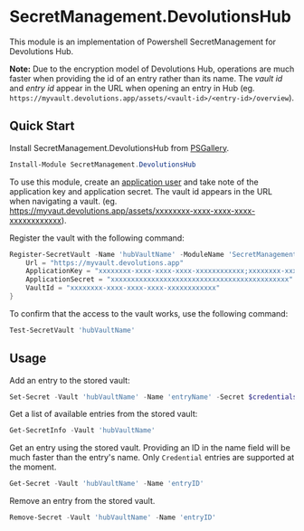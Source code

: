 # SecretManagement.DevolutionsHub

This module is an implementation of Powershell SecretManagement for Devolutions Hub.

**Note:** Due to the encryption model of Devolutions Hub, operations are much faster when providing the id of an entry rather than its name. The _vault id_ and _entry id_ appear in the URL when opening an entry in Hub (eg. `https://myvault.devolutions.app/assets/<vault-id>/<entry-id>/overview`).

## Quick Start

Install SecretManagement.DevolutionsHub from [PSGallery](https://www.powershellgallery.com/packages/SecretManagement.DevolutionsHub).

```powershell
Install-Module SecretManagement.DevolutionsHub
```

To use this module, create an [application user](https://helphub.devolutions.net/hub_application_users.html) and take note of the application key and application secret. The vault id appears in the URL when navigating a vault. (eg.
https://myvaut.devolutions.app/assets/xxxxxxxx-xxxx-xxxx-xxxx-xxxxxxxxxxxx).

Register the vault with the following command:

```powerShell
Register-SecretVault -Name 'hubVaultName' -ModuleName 'SecretManagement.DevolutionsHub' -VaultParameters @{
    Url = "https://myvault.devolutions.app"
    ApplicationKey = "xxxxxxxx-xxxx-xxxx-xxxx-xxxxxxxxxxxx;xxxxxxxx-xxxx-xxxx-xxxx-xxxxxxxxxxxx"
    ApplicationSecret = "xxxxxxxxxxxxxxxxxxxxxxxxxxxxxxxxxxxxxxxxxxxx"
    VaultId = "xxxxxxxx-xxxx-xxxx-xxxx-xxxxxxxxxxxx"
}
```

To confirm that the access to the vault works, use the following command:

```powershell
Test-SecretVault 'hubVaultName'
```

## Usage

Add an entry to the stored vault:

```powershell
Set-Secret -Vault 'hubVaultName' -Name 'entryName' -Secret $credentials
```

Get a list of available entries from the stored vault:

```powershell
Get-SecretInfo -Vault 'hubVaultName'
```

Get an entry using the stored vault. Providing an ID in the name field will be much faster than the entry's name. Only `Credential` entries are supported at the moment.

```powershell
Get-Secret -Vault 'hubVaultName' -Name 'entryID'
```

Remove an entry from the stored vault.

```powershell
Remove-Secret -Vault 'hubVaultName' -Name 'entryID'
```

